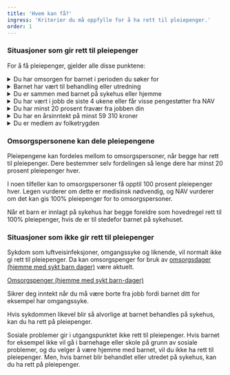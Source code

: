 ```yaml
---
title: 'Hvem kan få?'
ingress: 'Kriterier du må oppfylle for å ha rett til pleiepenger.'
order: 1
---
```


### Situasjoner som gir rett til pleiepenger

For å få pleiepenger, gjelder alle disse punktene:

<div class="accordion">
  <details>
    <summary>Du har omsorgen for barnet i perioden du søker for</summary>
    {% prose %}
    Som regel er det foreldrene som er omsorgspersonene for barnet, også når de ikke bor sammen. Omsorgspersoner kan også være fosterforeldre eller steforeldre.
    
    Andre kan ha rett til pleiepenger hvis de helt eller delvis har omsorgen for barnet i perioden de søker pleiepenger. Dette kan for eksempel være venner, voksne søsken, besteforeldre, tante eller onkel.
    {% endprose %}
  </details>
  <details>
    <summary>Barnet har vært til behandling eller utredning</summary>
    {% prose %}
    Behandlingen eller utredningen må ha vært på sykehus eller annen spesialisthelsetjeneste.
    {% endprose %}
  </details>
  <details>
    <summary>Du er sammen med barnet på sykehus eller hjemme</summary>
    {% prose %}
    Du er sammen med barnet mens det er innlagt, eller du er hjemme fordi barnet trenger pleie hele tiden.
    {% endprose %}
  </details>
  <details>
    <summary>Du har vært i jobb de siste 4 ukene eller får visse pengestøtter fra NAV</summary>
{% prose %}
  Du har vært i jobb i minst 4 uker umiddelbart før pleiepengeperioden starter eller ha en pengestøtte fra NAV som likestilles med jobb.

  Disse pengestøttene kan likestilles med jobb:

  * sykepenger
  * dagpenger
  * foreldrepenger
  * svangerskapspenger
  * omsorgspenger
  * opplæringspenger
{% endprose %}
  </details>
  <details>
    <summary>Du har minst 20 prosent fravær fra jobben din</summary>
  {% prose %}
  Du må ha 20 prosent fravær eller mer fra jobben din de ukene du skal ha pleiepenger.
  {% endprose %}
  </details>
  <details>
    <summary>Du har en årsinntekt på minst 59 310 kroner</summary>
    {% prose %}
    Det tilsvarer halvparten av folketrygdens grunnbeløp.
    {% endprose %}
  </details>
  <details>
    <summary>Du er medlem av folketrygden</summary>
    {% prose %}
    Bor du i Norge, er du vanligvis <a href="#">medlem av folketrygden</a>.
    {% endprose %}
  </details>
</div>

### Omsorgspersonene kan dele pleiepengene

Pleiepengene kan fordeles mellom to omsorgspersoner, når begge har rett til pleiepenger. Dere bestemmer selv fordelingen så lenge dere har minst 20 prosent pleiepenger hver.

I noen tilfeller kan to omsorgspersoner få opptil 100 prosent pleiepenger hver. Legen vurderer om dette er medisinsk nødvendig, og NAV vurderer om det kan gis 100% pleiepenger for to omsorgspersoner.

Når et barn er innlagt på sykehus har begge foreldre som hovedregel rett til 100% pleiepenger, hvis de er til stedefor barnet på sykehuset.

### Situasjoner som ikke gir rett til pleiepenger

Sykdom som luftveisinfeksjoner, omgangssyke og liknende, vil normalt ikke gi rett til pleiepenger. Da kan omsorgspenger for bruk av [omsorgsdager (hjemme med sykt barn dager)](#) være aktuelt.

<article class="relative px-6 py-4 grid gap-2 rounded-lg bg-slate-100 has-[a:hover]:bg-slate-200">
  <a class="font-semibold text-lg/snug text-balance before:absolute before:inset-0" href="#">Omsorgspenger (hjemme med sykt barn-dager)</a>
  <p>Sikrer deg inntekt når du må være borte fra jobb fordi barnet ditt for eksempel har omgangssyke.</p>
</article>

Hvis sykdommen likevel blir så alvorlige at barnet behandles på sykehus, kan du ha rett på pleiepenger.

Sosiale problemer gir i utgangspunktet ikke rett til pleiepenger. Hvis barnet for eksempel ikke vil gå i barnehage eller skole på grunn av sosiale problemer, og du velger å være hjemme med barnet, vil du ikke ha rett til pleiepenger. Men, hvis barnet blir behandlet eller utredet på sykehus, kan du ha rett på pleiepenger.